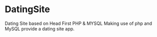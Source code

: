 # DatingSite
Dating Site based on Head First PHP &amp; MYSQL
Making use of php and MySQL provide a dating site app.
